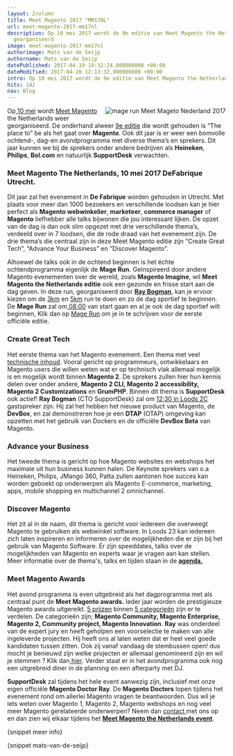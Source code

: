 ```yaml
---
layout: 2column
title: Meet Magento 2017 "MM17NL"
url: meet-magento-2017-mm17nl
description: Op 10 mei 2017 wordt de 9e editie van Meet Magento the Netherlands weer
  georganiseerd
image: meet-magento-2017-mm17nl
authorimage: Mats van de Seijp
authorname: Mats van de Seijp
datePublished: 2017-04-19 14:32:24.000000000 +00:00
dateModified: 2017-04-20 12:13:32.000000000 +00:00
intro: Op 10 mei 2017 wordt de 9e editie van Meet Magento the Netherlands weer georganiseerd
hits: 142
nav: Blog
---
```

<p><a href="index.php?option=com_content&amp;view=article&amp;id=213:meet-magento-2017-mm17nl&amp;catid=29:blog&amp;Itemid=121" title="Meet Magento 2017 - MM17NL"><img src="images/logos/mage_run_Meet_Mageto_Nederland_2017.jpg" alt="mage run Meet Mageto Nederland 2017" style="margin: 0px 0px 5px 5px; float: right;" /></a>Op<span style="text-decoration: underline;"> 10 mei</span> wordt <a href="https://www.meet-magento.nl/" target="_blank" title="Meet Magento 2017 - MM17NL">Meet Magento</a> the Netherlands weer georganiseerd. De onderhand alweer <span style="text-decoration: underline;">9e editie</span> die wordt gehouden is “The place to” be als het gaat over <strong>Magento</strong>. Ook dit jaar is er weer een bomvolle ochtend-, dag-en avondprogramma met diverse thema’s en sprekers. Dit jaar kunnen we bij de sprekers onder andere bedrijven als <strong>Heineken</strong>, <strong>Philips</strong>, <strong>Bol.com</strong> en natuurlijk <strong>SupportDesk</strong> verwachten.</p>
<h3>Meet Magento The Netherlands, 10 mei 2017 DeFabrique Utrecht.</h3>
<p>Dit jaar zal het evenement in <strong>De Fabrique</strong>&nbsp;worden gehouden in Utrecht. Met plaats voor meer dan 1000 bezoekers en verschillende loodsen kan je hier perfect als <strong>Magento webwinkelier</strong>, <strong>marketeer</strong>, <strong>commerce manager</strong> of <strong>Magento</strong> liefhebber alle talks bijwonen die jou interessant lijken. De opzet van de dag is dan ook slim opgezet met drie verschillende thema’s, verdeeld over in 7 loodsen, die de rode draad van het evenement zijn. De drie thema’s die centraal zijn in deze Meet Magento editie zijn&nbsp;“Create Great Tech”, “Advance Your Business” en “Discover Magento”.</p>
<p>Alhoewel de talks ook in de ochtend beginnen is het échte ochtendprogramma eigenlijk de <strong>Mage Run</strong>. Geïnspireerd door andere Magento evenementen over de wereld, zoals <strong>Magento Imagine</strong>, wil <strong>Meet Magento the Netherlands editie</strong> ook een gezonde en frisse start aan de dag geven. In deze run, georganiseerd door <a href="over-ons/1-ray-bogman" target="_blank" title="Ray Bogman"><strong>Ray Bogman</strong></a>, kan je ervoor kiezen om de <span style="text-decoration: underline;">3km</span> en <span style="text-decoration: underline;">5km</span> run te doen en zo de dag sportief te beginnen. De <strong>Mage Run</strong> zal om<span style="text-decoration: underline;"> 08:00</span> van start gaan en al je ook de dag sportief wilt beginnen, Klik dan op <a href="https://www.meet-magento.nl/nl/magerun/" target="_blank" title="Mage run">Mage Run</a> om je in te schrijven voor de eerste officiële editie.</p>
<h3>Create Great Tech</h3>
<p>Het eerste thema van het Magento evenement. Een thema met veel <span style="text-decoration: underline;">technische inhoud</span>. Vooral gericht op programmeurs, ontwikkelaars en Magento users die willen weten wat er op technisch vlak allemaal mogelijk is en mogelijk wordt binnen <strong>Magento 2</strong>. De sprekers zullen hier hun kennis delen over onder andere, <strong>Magento 2 CLI, Magento 2 accessibility, Magento 2 Customizations</strong> en <strong>GrumPHP</strong>. Binnen dit thema is <strong>SupportDesk</strong> ook actief! <strong>Ray Bogman</strong> (CTO SupportDesk) zal om <span style="text-decoration: underline;">12:30 in Loods 2C</span> gastspreker zijn. Hij zal het hebben het nieuwe product van Magento, de <strong>DevBox</strong>, en zal demonstreren hoe je een <strong>DTAP</strong> (OTAP) omgeving kan opzetten met het gebruik van Dockers en de officiële <strong>DevBox Beta</strong> van Magento.</p>
<h3>Advance your Business</h3>
<p>Het tweede thema is gericht op hoe Magento websites en webshops het maximale uit hun business kunnen halen. De Keynote sprekers van o.a Heineken, Philips, JMango 360, Patta zullen aantonen hoe succes kan worden geboekt op onderwerpen als Magento E-commerce, marketing, apps, mobile shopping en multichannel 2 omnichannel.</p>
<h3>Discover Magento</h3>
<p>Het zit al in de naam, dit thema is gericht voor iedereen die overweegt Magento te gebruiken als webwinkel software. In Loods 23 kan iedereen zich laten inspireren en informeren over de mogelijkheden die er zijn bij het gebruik van Magento Software. Er zijn speeddates, talks over de mogelijkheden van Magento en experts waar je vragen aan kan stellen. Meer informatie over de thema's, talks en tijden staan in de <a href="https://www.meet-magento.nl/agenda/" target="_blank" title="Agenda Meet Magento"><strong>agenda.</strong></a></p>
<h3>Meet Magento Awards</h3>
<p>Het avond programma is even uitgebreid als het dagprogramma met als centraal punt de <strong>Meet</strong>&nbsp;<strong>Magento awards.</strong>&nbsp;Ieder jaar worden de prestigieuze Magento awards uitgereikt. <span style="text-decoration: underline;">5 prijzen</span> binnen <span style="text-decoration: underline;">5 categorieën</span> zijn er te verdelen. De categorieën zijn; <strong>Magento Community, Magento Enterprise, Magento 2, Community project, Magento Innovation</strong>. <strong>Ray</strong> was onderdeel van de expert jury en heeft geholpen een voorselectie te maken van alle ingeleverde projecten.&nbsp;Hij heeft ons al laten weten dat er heel veel goede kandidaten tussen zitten. Ook zij vanaf vandaag de stembussen open! dus mocht je benieuwd zijn welke projecten er allemaal genomineerd zijn en wil je stemmen ? Klik dan<a href="https://www.meet-magento.nl/nl/awards/" target="_blank" title="Magento Awards"> hier</a>. Verder staat er in het avondprogramma ook nog een uitgrebreid diner in de planning en een afterparty met DJ.</p>
<p><strong>SupportDesk</strong> zal tijdens het hele event aanwezig zijn, inclusief met onze eigen officiële <strong>Magento Doctor Ray</strong>. De <strong>Magento Doctors</strong> lopen tijdens het evenement rond om allerlei Magento vragen te beantwoorden. Dus wil je iets weten over&nbsp;Magento 1, Magento 2, Magento webshops&nbsp;en nog veel meer Magento gerelateerde onderwerpen? Neem dan <a href="https://www.meet-magento.nl/nl/awards/" target="_blank" title="SupportDesk contact">contact </a>met ons op en dan zien wij elkaar tijdens het <a href="https://www.meet-magento.nl/nl/" target="_blank" title="Meet Magento the Netherlands"><strong>Meet Magento the Netherlands event</strong></a>.</p>

<p>{snippet meer info}</p>
<p>{snippet mats-van-de-seijp}</p>

